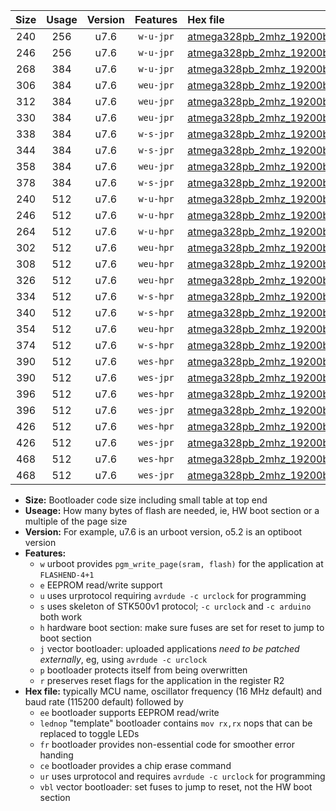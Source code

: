 |Size|Usage|Version|Features|Hex file|
|:-:|:-:|:-:|:-:|:--|
|240|256|u7.6|`w-u-jpr`|[atmega328pb_2mhz_19200bps_ur_vbl.hex](https://raw.githubusercontent.com/stefanrueger/urboot/main//atmega328pb_2mhz_19200bps_ur_vbl.hex)|
|246|256|u7.6|`w-u-jpr`|[atmega328pb_2mhz_19200bps_lednop_ur_vbl.hex](https://raw.githubusercontent.com/stefanrueger/urboot/main//atmega328pb_2mhz_19200bps_lednop_ur_vbl.hex)|
|268|384|u7.6|`w-u-jpr`|[atmega328pb_2mhz_19200bps_lednop_fr_ur_vbl.hex](https://raw.githubusercontent.com/stefanrueger/urboot/main//atmega328pb_2mhz_19200bps_lednop_fr_ur_vbl.hex)|
|306|384|u7.6|`weu-jpr`|[atmega328pb_2mhz_19200bps_ee_ur_vbl.hex](https://raw.githubusercontent.com/stefanrueger/urboot/main//atmega328pb_2mhz_19200bps_ee_ur_vbl.hex)|
|312|384|u7.6|`weu-jpr`|[atmega328pb_2mhz_19200bps_ee_lednop_ur_vbl.hex](https://raw.githubusercontent.com/stefanrueger/urboot/main//atmega328pb_2mhz_19200bps_ee_lednop_ur_vbl.hex)|
|330|384|u7.6|`weu-jpr`|[atmega328pb_2mhz_19200bps_ee_lednop_fr_ur_vbl.hex](https://raw.githubusercontent.com/stefanrueger/urboot/main//atmega328pb_2mhz_19200bps_ee_lednop_fr_ur_vbl.hex)|
|338|384|u7.6|`w-s-jpr`|[atmega328pb_2mhz_19200bps_vbl.hex](https://raw.githubusercontent.com/stefanrueger/urboot/main//atmega328pb_2mhz_19200bps_vbl.hex)|
|344|384|u7.6|`w-s-jpr`|[atmega328pb_2mhz_19200bps_lednop_vbl.hex](https://raw.githubusercontent.com/stefanrueger/urboot/main//atmega328pb_2mhz_19200bps_lednop_vbl.hex)|
|358|384|u7.6|`weu-jpr`|[atmega328pb_2mhz_19200bps_ee_lednop_fr_ce_ur_vbl.hex](https://raw.githubusercontent.com/stefanrueger/urboot/main//atmega328pb_2mhz_19200bps_ee_lednop_fr_ce_ur_vbl.hex)|
|378|384|u7.6|`w-s-jpr`|[atmega328pb_2mhz_19200bps_lednop_fr_vbl.hex](https://raw.githubusercontent.com/stefanrueger/urboot/main//atmega328pb_2mhz_19200bps_lednop_fr_vbl.hex)|
|240|512|u7.6|`w-u-hpr`|[atmega328pb_2mhz_19200bps_ur.hex](https://raw.githubusercontent.com/stefanrueger/urboot/main//atmega328pb_2mhz_19200bps_ur.hex)|
|246|512|u7.6|`w-u-hpr`|[atmega328pb_2mhz_19200bps_lednop_ur.hex](https://raw.githubusercontent.com/stefanrueger/urboot/main//atmega328pb_2mhz_19200bps_lednop_ur.hex)|
|264|512|u7.6|`w-u-hpr`|[atmega328pb_2mhz_19200bps_lednop_fr_ur.hex](https://raw.githubusercontent.com/stefanrueger/urboot/main//atmega328pb_2mhz_19200bps_lednop_fr_ur.hex)|
|302|512|u7.6|`weu-hpr`|[atmega328pb_2mhz_19200bps_ee_ur.hex](https://raw.githubusercontent.com/stefanrueger/urboot/main//atmega328pb_2mhz_19200bps_ee_ur.hex)|
|308|512|u7.6|`weu-hpr`|[atmega328pb_2mhz_19200bps_ee_lednop_ur.hex](https://raw.githubusercontent.com/stefanrueger/urboot/main//atmega328pb_2mhz_19200bps_ee_lednop_ur.hex)|
|326|512|u7.6|`weu-hpr`|[atmega328pb_2mhz_19200bps_ee_lednop_fr_ur.hex](https://raw.githubusercontent.com/stefanrueger/urboot/main//atmega328pb_2mhz_19200bps_ee_lednop_fr_ur.hex)|
|334|512|u7.6|`w-s-hpr`|[atmega328pb_2mhz_19200bps.hex](https://raw.githubusercontent.com/stefanrueger/urboot/main//atmega328pb_2mhz_19200bps.hex)|
|340|512|u7.6|`w-s-hpr`|[atmega328pb_2mhz_19200bps_lednop.hex](https://raw.githubusercontent.com/stefanrueger/urboot/main//atmega328pb_2mhz_19200bps_lednop.hex)|
|354|512|u7.6|`weu-hpr`|[atmega328pb_2mhz_19200bps_ee_lednop_fr_ce_ur.hex](https://raw.githubusercontent.com/stefanrueger/urboot/main//atmega328pb_2mhz_19200bps_ee_lednop_fr_ce_ur.hex)|
|374|512|u7.6|`w-s-hpr`|[atmega328pb_2mhz_19200bps_lednop_fr.hex](https://raw.githubusercontent.com/stefanrueger/urboot/main//atmega328pb_2mhz_19200bps_lednop_fr.hex)|
|390|512|u7.6|`wes-hpr`|[atmega328pb_2mhz_19200bps_ee.hex](https://raw.githubusercontent.com/stefanrueger/urboot/main//atmega328pb_2mhz_19200bps_ee.hex)|
|390|512|u7.6|`wes-jpr`|[atmega328pb_2mhz_19200bps_ee_vbl.hex](https://raw.githubusercontent.com/stefanrueger/urboot/main//atmega328pb_2mhz_19200bps_ee_vbl.hex)|
|396|512|u7.6|`wes-hpr`|[atmega328pb_2mhz_19200bps_ee_lednop.hex](https://raw.githubusercontent.com/stefanrueger/urboot/main//atmega328pb_2mhz_19200bps_ee_lednop.hex)|
|396|512|u7.6|`wes-jpr`|[atmega328pb_2mhz_19200bps_ee_lednop_vbl.hex](https://raw.githubusercontent.com/stefanrueger/urboot/main//atmega328pb_2mhz_19200bps_ee_lednop_vbl.hex)|
|426|512|u7.6|`wes-hpr`|[atmega328pb_2mhz_19200bps_ee_lednop_fr.hex](https://raw.githubusercontent.com/stefanrueger/urboot/main//atmega328pb_2mhz_19200bps_ee_lednop_fr.hex)|
|426|512|u7.6|`wes-jpr`|[atmega328pb_2mhz_19200bps_ee_lednop_fr_vbl.hex](https://raw.githubusercontent.com/stefanrueger/urboot/main//atmega328pb_2mhz_19200bps_ee_lednop_fr_vbl.hex)|
|468|512|u7.6|`wes-hpr`|[atmega328pb_2mhz_19200bps_ee_lednop_fr_ce.hex](https://raw.githubusercontent.com/stefanrueger/urboot/main//atmega328pb_2mhz_19200bps_ee_lednop_fr_ce.hex)|
|468|512|u7.6|`wes-jpr`|[atmega328pb_2mhz_19200bps_ee_lednop_fr_ce_vbl.hex](https://raw.githubusercontent.com/stefanrueger/urboot/main//atmega328pb_2mhz_19200bps_ee_lednop_fr_ce_vbl.hex)|

- **Size:** Bootloader code size including small table at top end
- **Useage:** How many bytes of flash are needed, ie, HW boot section or a multiple of the page size
- **Version:** For example, u7.6 is an urboot version, o5.2 is an optiboot version
- **Features:**
  + `w` urboot provides `pgm_write_page(sram, flash)` for the application at `FLASHEND-4+1`
  + `e` EEPROM read/write support
  + `u` uses urprotocol requiring `avrdude -c urclock` for programming
  + `s` uses skeleton of STK500v1 protocol; `-c urclock` and `-c arduino` both work
  + `h` hardware boot section: make sure fuses are set for reset to jump to boot section
  + `j` vector bootloader: uploaded applications *need to be patched externally*, eg, using `avrdude -c urclock`
  + `p` bootloader protects itself from being overwritten
  + `r` preserves reset flags for the application in the register R2
- **Hex file:** typically MCU name, oscillator frequency (16 MHz default) and baud rate (115200 default) followed by
  + `ee` bootloader supports EEPROM read/write
  + `lednop` "template" bootloader contains `mov rx,rx` nops that can be replaced to toggle LEDs
  + `fr` bootloader provides non-essential code for smoother error handing
  + `ce` bootloader provides a chip erase command
  + `ur` uses urprotocol and requires `avrdude -c urclock` for programming
  + `vbl` vector bootloader: set fuses to jump to reset, not the HW boot section
